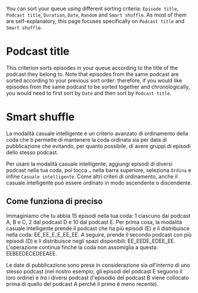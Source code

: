 You can sort your queue using different sorting criteria: `Episode title`, `Podcast title`, `Duration`, `Date`, `Random` and `Smart shuffle`. As most of them are self-explanatory, this page focuses specifically on `Podcast title` and `Smart shuffle`.

# Podcast title

This criterion sorts episodes in your queue according to the title of the podcast they belong to. Note that episodes from the same podcast are sorted according to your previous sort order: therefore, if you would like episodes from the same podcast to be sorted together and chronologically, you would need to first sort by `Date` and then sort by `Podcast title`.

# Smart shuffle

La modalità casuale intelligente è un criterio avanzato di ordinamento della coda che ti permette di mantenere la coda ordinata sia per data di pubblicazione che evitando, per quanto possibile, di avere gruppi di episodi dello stesso podcast.

Per usare la modalità casuale intelligente, aggiungi episodi di diversi podcast nella tua coda, poi tocca `…` nella barra superiore, seleziona `Ordina` e infine `Casuale intelligente`. Come altri criteri di ordinamento, anche il casuale intelligente può essere ordinato in modo ascendente o discendente.

## Come funziona di preciso

Immaginiamo che tu abbia 15 episodi nella tua coda: 1 ciascuno dai podcast A, B e C, 2 dal podcast D e 10 dal podcast E. Per prima cosa, la modalità casuale intelligente prende il podcast che ha più episodi (E) e li distribuisce nella coda: EE_EE_E_E_EE_EE. A seguire, prende il secondo podcast con più episodi (D) e li distribuisce negli spazi disponibili: EE_EEDE_EDEE_EE. L'operazione continua finché la coda non assomiglia a questa: EEBEEDECEDEEAEE.

Le date di pubblicazione sono prese in considerazione sia *all'interno* di uno stesso podcast (nel nostro esempio, gli episodi del podcast E seguono il loro ordine) e *tra* i diversi podcast (l'episodio del podcast B viene collocato prima di quello del podcast A perché il primo è meno recente).
